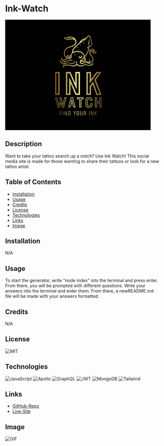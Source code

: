# Ink-Watch
![Logo](./client/src/images/logo.png)

## Description
Want to take your tattoo search up a notch? Use Ink Watch! This social media site is made for those wanting to share their tattoos or look for a new tattoo artist.


## Table of Contents
- [Installation](#installation)
- [Usage](#usage)
- [Credits](#credits)
- [License](#license)
- [Technologies](#technologies)
- [Links](#links)
- [Image](#image)


## Installation
N/A


## Usage
To start the generator, write "node index" into the terminal and press enter. From there, you will be prompted with different questions. Write your answers into the terminal and enter them. From there, a newREADME.md file will be made with your answers formatted.


## Credits
N/A




## License
![MIT](https://img.shields.io/badge/License-MIT-yellow.svg)


## Technologies
![JavaScript](https://img.shields.io/badge/JavaScript-323330?style=for-the-badge&logo=javascript&logoColor=F7DF1E)
![Apollo](https://img.shields.io/badge/Apollo%20GraphQL-311C87?&style=for-the-badge&logo=Apollo%20GraphQL&logoColor=white)
![GraphQL](https://img.shields.io/badge/GraphQl-E10098?style=for-the-badge&logo=graphql&logoColor=white)
![JWT](https://img.shields.io/badge/JWT-000000?style=for-the-badge&logo=JSON%20web%20tokens&logoColor=white)
![MongoDB](https://img.shields.io/badge/MongoDB-4EA94B?style=for-the-badge&logo=mongodb&logoColor=white)
![Tailwind](https://img.shields.io/badge/Tailwind_CSS-38B2AC?style=for-the-badge&logo=tailwind-css&logoColor=white)



## Links
- [GitHub-Repo](https://github.com/wobbledy/ink-watch.git)
- [Live-Site](https://inkwatch.herokuapp.com/)


## Image
![GIF](./client/src/images/ink-watch.gif)

